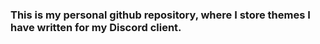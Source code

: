 ### This is my personal github repository, where I store themes I have written for my Discord client.
